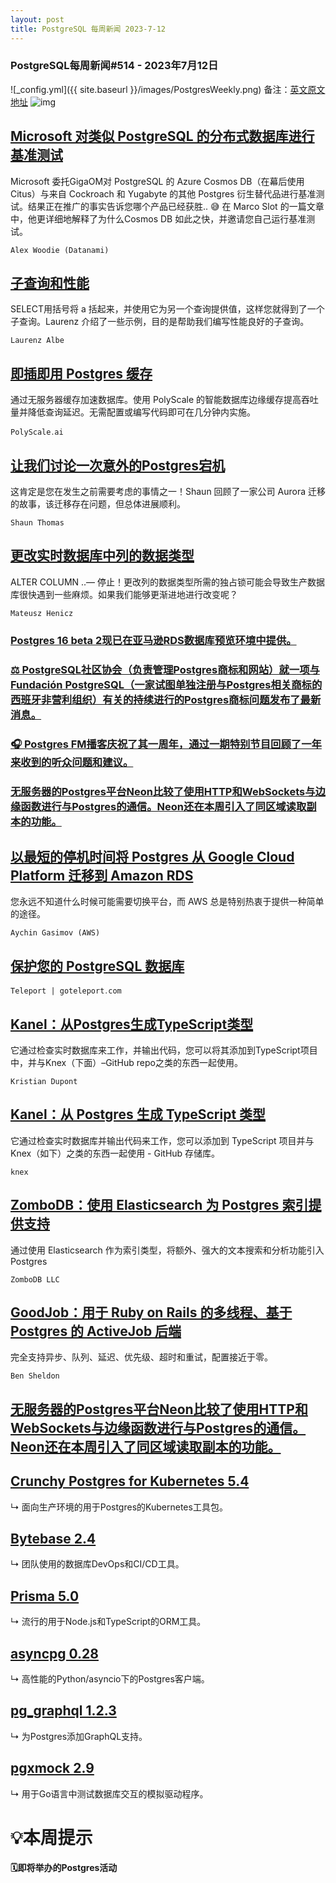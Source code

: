 ```yaml
---
layout: post
title: PostgreSQL 每周新闻 2023-7-12
---
```

### PostgreSQL每周新闻#514 - 2023年7月12日
![_config.yml]({{ site.baseurl }}/images/PostgresWeekly.png)
备注：[英文原文地址](https://postgresweekly.com/issues/514)
![img](https://res.cloudinary.com/cpress/image/upload/c_fill,g_auto,e_trim,w_600,h_160/e_make_transparent/co_white,e_outline:12/rrcbnnamutiazyfczv81.png)
## [Microsoft 对类似 PostgreSQL 的分布式数据库进行基准测试](https://postgresweekly.com/link/142340/web)
Microsoft 委托GigaOM对 PostgreSQL 的 Azure Cosmos DB（在幕后使用 Citus）与来自 Cockroach 和 Yugabyte 的其他 Postgres 衍生替代品进行基准测试。结果正在推广的事实告诉您哪个产品已经获胜.. 😅 在 Marco Slot 的一篇文章中，他更详细地解释了为什么Cosmos DB 如此之快，并邀请您自己运行基准测试。


`Alex Woodie (Datanami) `
## [子查询和性能](https://postgresweekly.com/link/142343/web)
SELECT用括号将 a 括起来，并使用它为另一个查询提供值，这样您就得到了一个子查询。Laurenz 介绍了一些示例，目的是帮助我们编写性能良好的子查询。


`Laurenz Albe `
## [即插即用 Postgres 缓存](https://postgresweekly.com/link/142339/web)
通过无服务器缓存加速数据库。使用 PolyScale 的智能数据库边缘缓存提高吞吐量并降低查询延迟。无需配置或编写代码即可在几分钟内实施。


`PolyScale․ai `
## [让我们讨论一次意外的Postgres宕机](https://postgresweekly.com/link/142345/web)
这肯定是您在发生之前需要考虑的事情之一！Shaun 回顾了一家公司 Aurora 迁移的故事，该迁移存在问题，但总体进展顺利。


`Shaun Thomas `
## [更改实时数据库中列的数据类型](https://postgresweekly.com/link/142347/web)
ALTER COLUMN ..— 停止！更改列的数据类型所需的独占锁可能会导致生产数据库很快遇到一些麻烦。如果我们能够更渐进地进行改变呢？


`Mateusz Henicz `
### [Postgres 16 beta 2现已在亚马逊RDS数据库预览环境中提供。](https://postgresweekly.com/link/142348/web)

### [⚖️ PostgreSQL社区协会（负责管理Postgres商标和网站）就一项与Fundación PostgreSQL（一家试图单独注册与Postgres相关商标的西班牙非营利组织）有关的持续进行的Postgres商标问题发布了最新消息。](https://postgresweekly.com/link/142349/web)

### [🎧 Postgres FM播客庆祝了其一周年，通过一期特别节目回顾了一年来收到的听众问题和建议。](https://postgres.fm/episodes/anniversary-mailbag)

### [无服务器的Postgres平台Neon比较了使用HTTP和WebSockets与边缘函数进行与Postgres的通信。Neon还在本周引入了同区域读取副本的功能。](https://neon.tech/blog/http-vs-websockets-for-postgres-queries-at-the-edge)


## [以最短的停机时间将 Postgres 从 Google Cloud Platform 迁移到 Amazon RDS ](https://postgresweekly.com/link/142354/web)
您永远不知道什么时候可能需要切换平台，而 AWS 总是特别热衷于提供一种简单的途径。


`Aychin Gasimov (AWS) `
## [保护您的 PostgreSQL 数据库](https://postgresweekly.com/link/142355/web)


`Teleport | goteleport․com `
## [Kanel：从Postgres生成TypeScript类型](https://postgresweekly.com/link/142358/web)
它通过检查实时数据库来工作，并输出代码，您可以将其添加到TypeScript项目中，并与Knex（下面）–GitHub repo之类的东西一起使用。


`Kristian Dupont `
## [Kanel：从 Postgres 生成 TypeScript 类型](https://postgresweekly.com/link/142361/web)
它通过检查实时数据库并输出代码来工作，您可以添加到 TypeScript 项目并与Knex（如下）之类的东西一起使用 - GitHub 存储库。

`knex `
## [ZomboDB：使用 Elasticsearch 为 Postgres 索引提供支持](https://postgresweekly.com/link/142362/web)
通过使用 Elasticsearch 作为索引类型，将额外、强大的文本搜索和分析功能引入 Postgres


`ZomboDB LLC `
## [GoodJob：用于 Ruby on Rails 的多线程、基于 Postgres 的 ActiveJob 后端](https://postgresweekly.com/link/142363/web)
完全支持异步、队列、延迟、优先级、超时和重试，配置接近于零。


`Ben Sheldon `
## [无服务器的Postgres平台Neon比较了使用HTTP和WebSockets与边缘函数进行与Postgres的通信。Neon还在本周引入了同区域读取副本的功能。](https://neon.tech/blog/http-vs-websockets-for-postgres-queries-at-the-edge)

## [Crunchy Postgres for Kubernetes 5.4](https://postgresweekly.com/link/142366/web)
↳ 面向生产环境的用于Postgres的Kubernetes工具包。

## [Bytebase 2.4](https://postgresweekly.com/link/142367/web)
↳ 团队使用的数据库DevOps和CI/CD工具。

## [Prisma 5.0](https://postgresweekly.com/link/142368/web)
↳ 流行的用于Node.js和TypeScript的ORM工具。

## [asyncpg 0.28](https://postgresweekly.com/link/142369/web)
↳ 高性能的Python/asyncio下的Postgres客户端。

## [pg_graphql 1.2.3](https://postgresweekly.com/link/142370/web)
↳ 为Postgres添加GraphQL支持。

## [pgxmock 2.9](https://postgresweekly.com/link/142371/web)
↳ 用于Go语言中测试数据库交互的模拟驱动程序。

# 💡本周提示


**🗓即将举办的Postgres活动**
